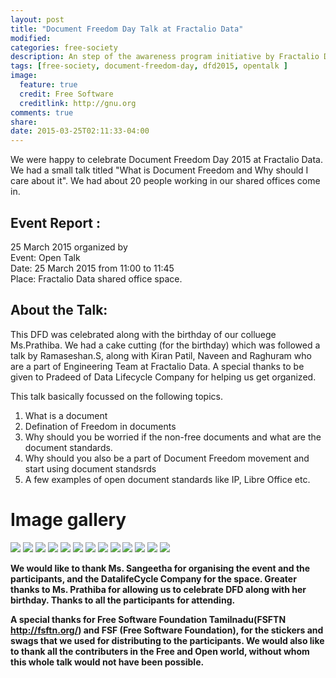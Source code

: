 ```yaml
---
layout: post
title: "Document Freedom Day Talk at Fractalio Data"
modified:
categories: free-society
description: An step of the awareness program initiative by Fractalio Data
tags: [free-society, document-freedom-day, dfd2015, opentalk ]
image:
  feature: true
  credit: Free Software
  creditlink: http://gnu.org
comments: true
share:
date: 2015-03-25T02:11:33-04:00
---
```


We were happy to celebrate Document Freedom Day 2015 at Fractalio Data. We had a small talk titled  "What is Document Freedom and Why should I care about it". We had about 20 people working in our shared offices come in.

## Event Report :  <br />
25 March 2015 organized by <br />
Event: Open Talk <br />
Date: 25 March 2015 from 11:00 to 11:45  <br />
Place: Fractalio Data shared office space.  <br />

## About the Talk: <br />
This DFD was celebrated along with the birthday of our colluege Ms.Prathiba. We had a cake cutting (for the birthday) which was followed a talk by Ramaseshan.S, along with Kiran Patil, Naveen and Raghuram who are a part of Engineering Team at Fractalio Data. A special thanks to be given to Pradeed of Data Lifecycle Company for helping us get organized. 

This talk basically focussed on the following topics.

1. What is a document
2. Defination of Freedom in documents
3. Why should you be worried if the non-free documents and what are the document standards.
4. Why should you also be a part of Document Freedom movement and start using document standsrds
5. A few examples of open document standards like IP, Libre Office etc.


# Image gallery

<div id="dfd_images">
	<img src="/images/dfd-images/2015-03-24%2016.18.29.jpg">
	<img src="/images/dfd-images/2015-03-24%2016.19.09.jpg">
	<img src="/images/dfd-images/2015-03-24%2016.20.25.jpg">
	<img src="/images/dfd-images/2015-03-24%2016.20.38.jpg">
	<img src="/images/dfd-images/2015-03-25%2011.15.47.jpg">
	<img src="/images/dfd-images/2015-03-25%2011.16.02.jpg">
	<img src="/images/dfd-images/2015-03-25%2011.21.59.jpg">
	<img src="/images/dfd-images/2015-03-25%2011.22.29.jpg">
	<img src="/images/dfd-images/2015-03-25%2011.22.40.jpg">
	<img src="/images/dfd-images/2015-03-25%2011.23.54.jpg">
	<img src="/images/dfd-images/2015-03-25%2011.25.17.jpg">
	<img src="/images/dfd-images/2015-03-25%2011.31.51.jpg">
	<img src="/images/dfd-images/2015-03-25%2011.32.01.jpg">
</div>


**We would like to thank Ms. Sangeetha for organising the event and the participants, and the DatalifeCycle Company for the space. Greater thanks to Ms. Prathiba for allowing us to celebrate DFD along with her birthday. Thanks to all the participants for attending.**

**A special thanks for Free Software Foundation Tamilnadu(FSFTN http://fsftn.org/) and FSF (Free Software Foundation), for the stickers and swags that we used for distributing to the participants. We would also like to thank all the contributers in the Free and Open world, without whom this whole talk would not have been possible.**

<!--
<script>
var dir = "/images/dfd-images/";
var fileextension = ".jpg";
$.ajax({
    //This will retrieve the contents of the folder if the folder is configured as 'browsable'
    url: dir,
    success: function (data) {
        //Lsit all png file names in the page
        $(data).find("a:contains(" + fileextension + ")").each(function () {
            var filename = this.href.replace(window.location, "").replace("http:///", "");
            $("#dfd_images").append($("<img src=/images/dfd-images/"+ filename + "></img>"));
        });
    }
});
</script>
-->
